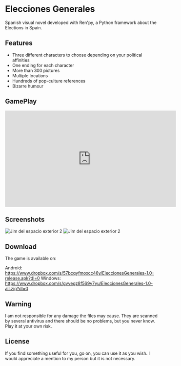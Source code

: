 # Elecciones Generales
Spanish visual novel developed with Ren'py, a Python framework about the Elections in Spain.

## Features
- Three different characters to choose depending on your political affinities
- One ending for each character
- More than 300 pictures
- Multiple locations
- Hundreds of pop-culture references
- Bizarre humour

## GamePlay

<iframe width="560" height="315" src="https://www.youtube.com/embed/7fIgSIq7ve0" title="YouTube video player" frameborder="0" allow="accelerometer; autoplay; clipboard-write; encrypted-media; gyroscope; picture-in-picture" allowfullscreen></iframe>

## Screenshots
<img src="https://img.itch.zone/aW1hZ2UvMTAyOTI2MC81ODcyMTEzLnBuZw==/original/bemTOp.png" alt="Jim del espacio exterior 2"/>
<img src="https://img.itch.zone/aW1hZ2UvMTAyOTI2MC81ODcyMTE0LnBuZw==/original/rKhEID.png" alt="Jim del espacio exterior 2"/>


## Download

The game is available on:

Android: https://www.dropbox.com/s/57bcqyfmoxcc46y/EleccionesGenerales-1.0-release.apk?dl=0
Windows: https://www.dropbox.com/s/gvvegz8f569y7yu/EleccionesGenerales-1.0-all.zip?dl=0

## Warning

I am not responsible for any damage the files may cause. They are scanned by several antivirus and there should be no problems, but you never know. Play it at your own risk.

## License

If you find something useful for you, go on, you can use it as you wish. I would appreciate a mention to my person but it is not necessary.

